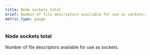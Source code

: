```yaml
---
title: Node sockets total
brief: Number of file descriptors available for use as sockets.
metric_type: gauge
---
```

### Node sockets total

Number of file descriptors available for use as sockets.

